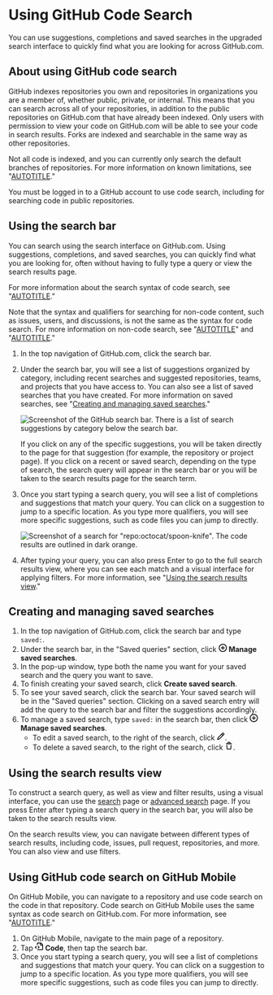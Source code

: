 # Using GitHub Code Search

You can use suggestions, completions and saved searches in the upgraded search interface to quickly find what you are looking for across GitHub.com.

## About using GitHub code search

GitHub indexes repositories you own and repositories in organizations you are a member of, whether public, private, or internal. This means that you can search across all of your repositories, in addition to the public repositories on GitHub.com that have already been indexed. Only users with permission to view your code on GitHub.com will be able to see your code in search results. Forks are indexed and searchable in the same way as other repositories.

Not all code is indexed, and you can currently only search the default branches of repositories. For more information on known limitations, see "[AUTOTITLE](/search-github/github-code-search/about-github-code-search#limitations)."

You must be logged in to a GitHub account to use code search, including for searching code in public repositories.

## Using the search bar

You can search using the search interface on GitHub.com. Using suggestions, completions, and saved searches, you can quickly find what you are looking for, often without having to fully type a query or view the search results page.

For more information about the search syntax of code search, see "[AUTOTITLE](/search-github/github-code-search/understanding-github-code-search-syntax)."

Note that the syntax and qualifiers for searching for non-code content, such as issues, users, and discussions, is not the same as the syntax for code search. For more information on non-code search, see "[AUTOTITLE](/search-github/getting-started-with-searching-on-github/about-searching-on-github)" and "[AUTOTITLE](/search-github/searching-on-github)."

1. In the top navigation of GitHub.com, click the search bar.
1. Under the search bar, you will see a list of suggestions organized by category, including recent searches and suggested repositories, teams, and projects that you have access to. You can also see a list of saved searches that you have created. For more information on saved searches, see "[Creating and managing saved searches](#creating-and-managing-saved-searches)."

   ![Screenshot of the GitHub search bar. There is a list of search suggestions by category below the search bar.](/assets/images/help/search/code-search-beta-search-bar.png)

   If you click on any of the specific suggestions, you will be taken directly to the page for that suggestion (for example, the repository or project page). If you click on a recent or saved search, depending on the type of search, the search query will appear in the search bar or you will be taken to the search results page for the search term.

1. Once you start typing a search query, you will see a list of completions and suggestions that match your query. You can click on a suggestion to jump to a specific location. As you type more qualifiers, you will see more specific suggestions, such as code files you can jump to directly.

   ![Screenshot of a search for "repo:octocat/spoon-knife". The code results are outlined in dark orange.](/assets/images/help/search/code-search-beta-search-bar-code-suggestions.png)

1. After typing your query, you can also press Enter to go to the full search results view, where you can see each match and a visual interface for applying filters. For more information, see "[Using the search results view](#using-the-search-results-view)."

## Creating and managing saved searches

1. In the top navigation of GitHub.com, click the search bar and type `saved:`.
1. Under the search bar, in the "Saved queries" section, click <svg version="1.1" width="16" height="16" viewBox="0 0 16 16" class="octicon octicon-plus-circle" aria-hidden="true"><path d="M8 0a8 8 0 1 1 0 16A8 8 0 0 1 8 0ZM1.5 8a6.5 6.5 0 1 0 13 0 6.5 6.5 0 0 0-13 0Zm7.25-3.25v2.5h2.5a.75.75 0 0 1 0 1.5h-2.5v2.5a.75.75 0 0 1-1.5 0v-2.5h-2.5a.75.75 0 0 1 0-1.5h2.5v-2.5a.75.75 0 0 1 1.5 0Z"></path></svg> **Manage saved searches**.
1. In the pop-up window, type both the name you want for your saved search and the query you want to save.
1. To finish creating your saved search, click **Create saved search**.
1. To see your saved search, click the search bar. Your saved search will be in the "Saved queries" section. Clicking on a saved search entry will add the query to the search bar and filter the suggestions accordingly.
1. To manage a saved search, type `saved:` in the search bar, then click <svg version="1.1" width="16" height="16" viewBox="0 0 16 16" class="octicon octicon-plus-circle" aria-hidden="true"><path d="M8 0a8 8 0 1 1 0 16A8 8 0 0 1 8 0ZM1.5 8a6.5 6.5 0 1 0 13 0 6.5 6.5 0 0 0-13 0Zm7.25-3.25v2.5h2.5a.75.75 0 0 1 0 1.5h-2.5v2.5a.75.75 0 0 1-1.5 0v-2.5h-2.5a.75.75 0 0 1 0-1.5h2.5v-2.5a.75.75 0 0 1 1.5 0Z"></path></svg> **Manage saved searches**.
    - To edit a saved search, to the right of the search, click <svg version="1.1" width="16" height="16" viewBox="0 0 16 16" class="octicon octicon-pencil" aria-label="The pencil icon" role="img"><path d="M11.013 1.427a1.75 1.75 0 0 1 2.474 0l1.086 1.086a1.75 1.75 0 0 1 0 2.474l-8.61 8.61c-.21.21-.47.364-.756.445l-3.251.93a.75.75 0 0 1-.927-.928l.929-3.25c.081-.286.235-.547.445-.758l8.61-8.61Zm.176 4.823L9.75 4.81l-6.286 6.287a.253.253 0 0 0-.064.108l-.558 1.953 1.953-.558a.253.253 0 0 0 .108-.064Zm1.238-3.763a.25.25 0 0 0-.354 0L10.811 3.75l1.439 1.44 1.263-1.263a.25.25 0 0 0 0-.354Z"></path></svg>.
    - To delete a saved search, to the right of the search, click <svg version="1.1" width="16" height="16" viewBox="0 0 16 16" class="octicon octicon-trash" aria-label="The trash icon" role="img"><path d="M11 1.75V3h2.25a.75.75 0 0 1 0 1.5H2.75a.75.75 0 0 1 0-1.5H5V1.75C5 .784 5.784 0 6.75 0h2.5C10.216 0 11 .784 11 1.75ZM4.496 6.675l.66 6.6a.25.25 0 0 0 .249.225h5.19a.25.25 0 0 0 .249-.225l.66-6.6a.75.75 0 0 1 1.492.149l-.66 6.6A1.748 1.748 0 0 1 10.595 15h-5.19a1.75 1.75 0 0 1-1.741-1.575l-.66-6.6a.75.75 0 1 1 1.492-.15ZM6.5 1.75V3h3V1.75a.25.25 0 0 0-.25-.25h-2.5a.25.25 0 0 0-.25.25Z"></path></svg>.

## Using the search results view

To construct a search query, as well as view and filter results, using a visual interface, you can use the [search](https://github.com/search) page or [advanced search](https://github.com/search/advanced) page. If you press Enter after typing a search query in the search bar, you will also be taken to the search results view.

On the search results view, you can navigate between different types of search results, including code, issues, pull request, repositories, and more. You can also view and use filters.

## Using GitHub code search on GitHub Mobile

On GitHub Mobile, you can navigate to a repository and use code search on the code in that repository. Code search on GitHub Mobile uses the same syntax as code search on GitHub.com. For more information, see "[AUTOTITLE](/search-github/github-code-search/about-github-code-search#limitations)."

1. On GitHub Mobile, navigate to the main page of a repository.
1. Tap <svg version="1.1" width="16" height="16" viewBox="0 0 16 16" class="octicon octicon-file-code" aria-hidden="true"><path d="M4 1.75C4 .784 4.784 0 5.75 0h5.586c.464 0 .909.184 1.237.513l2.914 2.914c.329.328.513.773.513 1.237v8.586A1.75 1.75 0 0 1 14.25 15h-9a.75.75 0 0 1 0-1.5h9a.25.25 0 0 0 .25-.25V6h-2.75A1.75 1.75 0 0 1 10 4.25V1.5H5.75a.25.25 0 0 0-.25.25v2.5a.75.75 0 0 1-1.5 0Zm1.72 4.97a.75.75 0 0 1 1.06 0l2 2a.75.75 0 0 1 0 1.06l-2 2a.749.749 0 0 1-1.275-.326.749.749 0 0 1 .215-.734l1.47-1.47-1.47-1.47a.75.75 0 0 1 0-1.06ZM3.28 7.78 1.81 9.25l1.47 1.47a.751.751 0 0 1-.018 1.042.751.751 0 0 1-1.042.018l-2-2a.75.75 0 0 1 0-1.06l2-2a.751.751 0 0 1 1.042.018.751.751 0 0 1 .018 1.042Zm8.22-6.218V4.25c0 .138.112.25.25.25h2.688l-.011-.013-2.914-2.914-.013-.011Z"></path></svg> **Code**, then tap the search bar.
1. Once you start typing a search query, you will see a list of completions and suggestions that match your query. You can click on a suggestion to jump to a specific location. As you type more qualifiers, you will see more specific suggestions, such as code files you can jump to directly.
